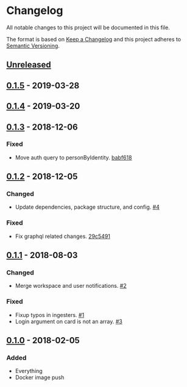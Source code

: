 # Changelog

All notable changes to this project will be documented in this file.

The format is based on [Keep a Changelog](http://keepachangelog.com/)
and this project adheres to [Semantic Versioning](http://semver.org/).

## [Unreleased](https://github.com/atomist/automation-client-sidecar-ts/compare/0.1.5...HEAD)

## [0.1.5](https://github.com/atomist/automation-client-sidecar-ts/compare/0.1.4...0.1.5) - 2019-03-28

## [0.1.4](https://github.com/atomist/automation-client-sidecar-ts/compare/0.1.3...0.1.4) - 2019-03-20

## [0.1.3](https://github.com/atomist/automation-client-sidecar-ts/compare/0.1.2...0.1.3) - 2018-12-06

### Fixed

-   Move auth query to personByIdentity. [babf618](https://github.com/atomist/card-automation/commit/babf61821feff4e37c47f4afd1253983a583523e)

## [0.1.2](https://github.com/atomist/automation-client-sidecar-ts/compare/0.1.1...0.1.2) - 2018-12-05

### Changed

-   Update dependencies, package structure, and config. [#4](https://github.com/atomist/card-automation/issues/4)

### Fixed

-   Fix graphql related changes. [29c5491](https://github.com/atomist/card-automation/commit/29c54913bdee6d771f46c337272ad82d08cd0fc4)

## [0.1.1](https://github.com/atomist/automation-client-sidecar-ts/compare/0.1.0...0.1.1) - 2018-08-03

### Changed

-   Merge workspace and user notifications. [#2](https://github.com/atomist/card-automation/issues/2)

### Fixed

-   Fixup typos in ingesters. [#1](https://github.com/atomist/card-automation/issues/1)
-   Login argument on card is not an array. [#3](https://github.com/atomist/card-automation/issues/3)

## [0.1.0](https://github.com/atomist/automation-client-sidecar-ts/tree/0.1.0) - 2018-02-05

### Added

-   Everything
-   Docker image push
